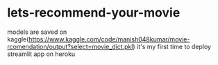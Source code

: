 # lets-recommend-your-movie
models are saved on kaggle(https://www.kaggle.com/code/manish048kumar/movie-rcomendation/output?select=movie_dict.pkl)
it's my first time to deploy streamlit app on heroku

